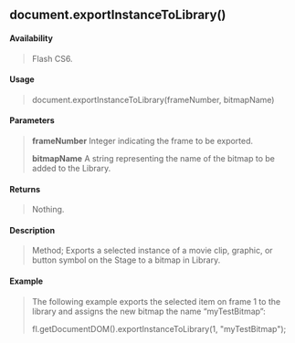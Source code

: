 ## document.exportInstanceToLibrary()

#### Availability

> Flash CS6.

#### Usage

> document.exportInstanceToLibrary(frameNumber, bitmapName)

#### Parameters

> **frameNumber** Integer indicating the frame to be exported.
>
> **bitmapName** A string representing the name of the bitmap to be added to the Library.

#### Returns

> Nothing.

#### Description

> Method; Exports a selected instance of a movie clip, graphic, or button symbol on the Stage to a bitmap in Library.

#### Example

> The following example exports the selected item on frame 1 to the library and assigns the new bitmap the name “myTestBitmap”:
>
> fl.getDocumentDOM().exportInstanceToLibrary(1, "myTestBitmap");
